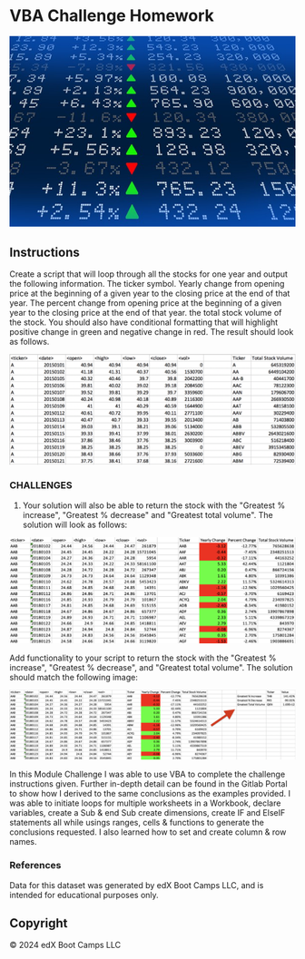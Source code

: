 # VBA Challenge Homework


![alt text](https://github.com/Bgrlgymnast/VBA-challenge/blob/48e877e1b7b2f717be61aebd02ddf5e5572a2e82/Starter_Code/Images/stockmarket.jpg)


## Instructions

Create a script that will loop through all the stocks for one year and output the following information.
  The ticker symbol.
  Yearly change from opening price at the beginning of a given year to the closing price at the end of that year.
  The percent change from opening price at the beginning of a given year to the closing price at the end of that year.
  the total stock volume of the stock.
  You should also have conditional formatting that will highlight positive change in green and negative change in red.
  The result should look as follows.

  
![alt text](https://github.com/Bgrlgymnast/VBA-challenge/blob/930e96027efbc1e2047c81e06e1c39d810e5d378/Starter_Code/Images/easy_solution.png)

### CHALLENGES
1.	Your solution will also be able to return the stock with the "Greatest % increase", "Greatest % decrease" and "Greatest total volume". The solution will look as follows:

 ![alt text](https://github.com/Bgrlgymnast/VBA-challenge/blob/48e877e1b7b2f717be61aebd02ddf5e5572a2e82/Starter_Code/Images/moderate_solution.png)
 
Add functionality to your script to return the stock with the "Greatest % increase", "Greatest % decrease", and "Greatest total volume". The solution should match the following image:

![alt text](https://github.com/Bgrlgymnast/VBA-challenge/blob/48e877e1b7b2f717be61aebd02ddf5e5572a2e82/Starter_Code/Images/hard_solution.png)
 
In this Module Challenge I was able to use VBA to complete the challenge instructions given. Further in-depth detail can be found in the Gitlab Portal to show how I derived to the same conclusions as the examples provided. 
I was able to initiate loops for multiple worksheets in a Workbook, declare variables, create a Sub & end Sub create dimensions, create IF and ElseIF statements all while usings ranges, cells & functions to generate the conclusions requested. I also learned how to set and create column & row names.


### References
Data for this dataset was generated by edX Boot Camps LLC, and is intended for educational purposes only.


## Copyright
© 2024 edX Boot Camps LLC
